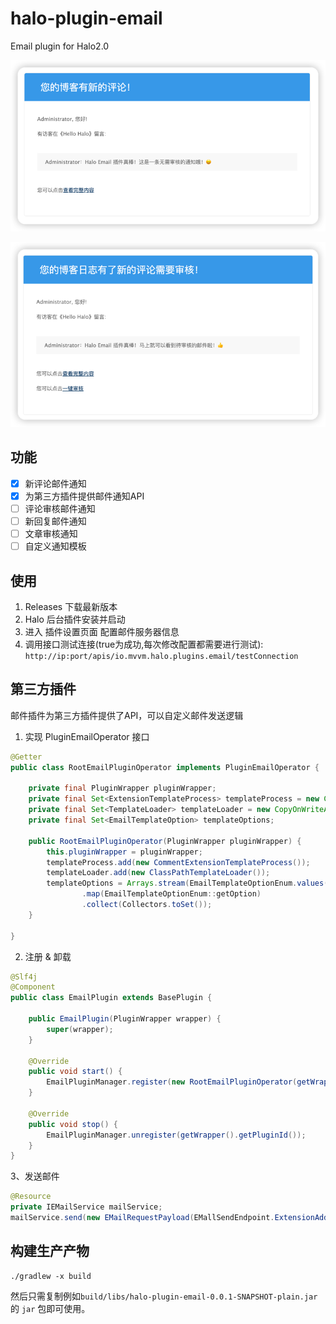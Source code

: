 # halo-plugin-email

Email plugin for Halo2.0

![img.png](doc/images/无需审核模板.png)

![img.png](doc/images/需要审核模板.png)

## 功能

- [x] 新评论邮件通知
- [x] 为第三方插件提供邮件通知API
- [ ] 评论审核邮件通知
- [ ] 新回复邮件通知
- [ ] 文章审核通知
- [ ] 自定义通知模板

## 使用

1. Releases 下载最新版本
2. Halo 后台插件安装并启动
3. 进入 插件设置页面 配置邮件服务器信息
4. 调用接口测试连接(true为成功,每次修改配置都需要进行测试): `http://ip:port/apis/io.mvvm.halo.plugins.email/testConnection`

## 第三方插件

邮件插件为第三方插件提供了API，可以自定义邮件发送逻辑

1. 实现 PluginEmailOperator 接口

```java
@Getter
public class RootEmailPluginOperator implements PluginEmailOperator {

    private final PluginWrapper pluginWrapper;
    private final Set<ExtensionTemplateProcess> templateProcess = new CopyOnWriteArraySet<>();
    private final Set<TemplateLoader> templateLoader = new CopyOnWriteArraySet<>();
    private final Set<EmailTemplateOption> templateOptions;

    public RootEmailPluginOperator(PluginWrapper pluginWrapper) {
        this.pluginWrapper = pluginWrapper;
        templateProcess.add(new CommentExtensionTemplateProcess());
        templateLoader.add(new ClassPathTemplateLoader());
        templateOptions = Arrays.stream(EmailTemplateOptionEnum.values())
                .map(EmailTemplateOptionEnum::getOption)
                .collect(Collectors.toSet());
    }

}
```

2. 注册 & 卸载

```java
@Slf4j
@Component
public class EmailPlugin extends BasePlugin {

    public EmailPlugin(PluginWrapper wrapper) {
        super(wrapper);
    }

    @Override
    public void start() {
        EmailPluginManager.register(new RootEmailPluginOperator(getWrapper()));
    }

    @Override
    public void stop() {
        EmailPluginManager.unregister(getWrapper().getPluginId());
    }
}
```

3、发送邮件

```java
@Resource
private IEMailService mailService;
mailService.send(new EMailRequestPayload(EMallSendEndpoint.ExtensionAdd.name(), extension))
```

## 构建生产产物

```
./gradlew -x build
```

然后只需复制例如`build/libs/halo-plugin-email-0.0.1-SNAPSHOT-plain.jar` 的 `jar` 包即可使用。